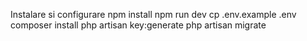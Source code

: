 Instalare si configurare
npm install
npm run dev
cp .env.example .env
composer install
php artisan key:generate
php artisan migrate
